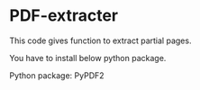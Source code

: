 # PDF-extracter

This code gives function to extract partial pages. 

You have to install below python package.

Python package: PyPDF2
